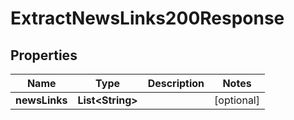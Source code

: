 

# ExtractNewsLinks200Response

## Properties

Name | Type | Description | Notes
------------ | ------------- | ------------- | -------------
**newsLinks** | **List&lt;String&gt;** |  |  [optional]




